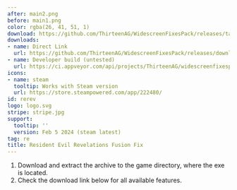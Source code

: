 ```yaml
---
after: main2.png
before: main1.png
color: rgba(26, 41, 51, 1)
download: https://github.com/ThirteenAG/WidescreenFixesPack/releases/tag/rerev
downloads:
- name: Direct Link
  url: https://github.com/ThirteenAG/WidescreenFixesPack/releases/download/rerev/ResidentEvilRevelations.FusionFix.zip
- name: Developer build (untested)
  url: https://ci.appveyor.com/api/projects/ThirteenAG/widescreenfixespack/artifacts/ResidentEvilRevelations.FusionFix.zip?branch=master
icons:
- name: steam
  tooltip: Works with Steam version
  url: https://store.steampowered.com/app/222480/
id: rerev
logo: logo.svg
stripe: stripe.jpg
support:
  tooltip: ''
  version: Feb 5 2024 (steam latest)
tag: re
title: Resident Evil Revelations Fusion Fix
---
```


1. Download and extract the archive to the game directory, where the exe is located.
2. Check the download link below for all available features.
